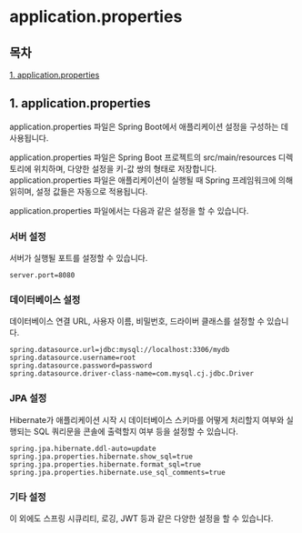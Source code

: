 # application.properties

## 목차

[1. application.properties](#1-applicationproperties)

## 1. application.properties

application.properties 파일은 Spring Boot에서 애플리케이션 설정을 구성하는 데 사용됩니다.

application.properties 파일은 Spring Boot 프로젝트의 src/main/resources 디렉토리에 위치하며, 다양한 설정을 키-값 쌍의 형태로 저장합니다.<br>
application.properties 파일은 애플리케이션이 실행될 때 Spring 프레임워크에 의해 읽히며, 설정 값들은 자동으로 적용됩니다.

application.properties 파일에서는 다음과 같은 설정을 할 수 있습니다.

### 서버 설정

서버가 실행될 포트를 설정할 수 있습니다.

```
server.port=8080
```

### 데이터베이스 설정

데이터베이스 연결 URL, 사용자 이름, 비밀번호, 드라이버 클래스를 설정할 수 있습니다.

```
spring.datasource.url=jdbc:mysql://localhost:3306/mydb
spring.datasource.username=root
spring.datasource.password=password
spring.datasource.driver-class-name=com.mysql.cj.jdbc.Driver
```

### JPA 설정

Hibernate가 애플리케이션 시작 시 데이터베이스 스키마를 어떻게 처리할지 여부와 실행되는 SQL 쿼리문을 콘솔에 출력할지 여부 등을 설정할 수 있습니다.

```
spring.jpa.hibernate.ddl-auto=update
spring.jpa.properties.hibernate.show_sql=true
spring.jpa.properties.hibernate.format_sql=true
spring.jpa.properties.hibernate.use_sql_comments=true
```

### 기타 설정

이 외에도 스프링 시큐리티, 로깅, JWT 등과 같은 다양한 설정을 할 수 있습니다.